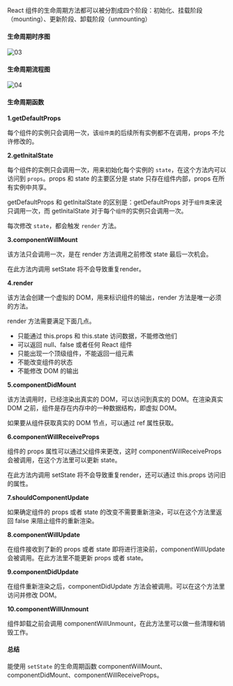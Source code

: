 React 组件的生命周期方法都可以被分割成四个阶段：初始化、挂载阶段（mounting）、更新阶段、卸载阶段（unmounting）

#### 生命周期时序图

![03](../image/React/10/03.png)

#### 生命周期流程图

![04](../image/React/10/04.jpg)

#### 生命周期函数

**1.getDefaultProps**

每个组件的实例只会调用一次，该`组件类`的后续所有实例都不在调用，props 不允许修改的。

**2.getInitalState**

每个组件的实例只会调用一次，用来初始化每个实例的 `state`，在这个方法内可以访问到 `props`。props 和 state 的主要区分是 state 只存在组件内部，props 在所有实例中共享。

getDefaultProps 和 getInitalState 的区别是：getDefaultProps 对于`组件类`来说只调用一次，而 getInitalState 对于每个`组件`的实例只会调用一次。

每次修改 `state`，都会触发 `render` 方法。

**3.componentWillMount**

该方法只会调用一次，是在 render 方法调用之前修改 state 最后一次机会。

在此方法内调用 setState 将不会导致重复render。

**4.render**

该方法会创建一个虚拟的 DOM，用来标识组件的输出，render 方法是唯一必须的方法。

render 方法需要满足下面几点。

* 只能通过 this.props 和 this.state 访问数据，不能修改他们
* 可以返回 null、false 或者任何 React 组件
* 只能出现一个顶级组件，不能返回一组元素
* 不能改变组件的状态
* 不能修改 DOM 的输出

**5.componentDidMount**

该方法调用时，已经渲染出真实的 DOM，可以访问到真实的 DOM。在渲染真实 DOM 之前，组件是存在内存中的一种数据结构，即虚拟 DOM。

如果要从组件获取真实的 DOM 节点，可以通过 ref 属性获取。

**6.componentWillReceiveProps**

组件的 props 属性可以通过父组件来更改，这时 componentWillReceiveProps 会被调用，在这个方法里可以更新 state。

在此方法内调用 setState 将不会导致重复render，还可以通过 this.props 访问旧的属性。

**7.shouldComponentUpdate**

如果确定组件的 props 或者 state 的改变不需要重新渲染，可以在这个方法里返回 false 来阻止组件的重新渲染。

**8.componentWillUpdate**

在组件接收到了新的 props 或者 state 即将进行渲染前，componentWillUpdate 会被调用。在此方法里不能更新 props 或者 state。

**9.componentDidUpdate**

在组件重新渲染之后，componentDidUpdate 方法会被调用。可以在这个方法里访问并修改 DOM。

**10.componentWillUnmount**

组件卸载之前会调用 componentWillUnmount，在此方法里可以做一些清理和销毁工作。

#### 总结

能使用 `setState` 的生命周期函数 componentWillMount、componentDidMount、componentWillReceiveProps。

